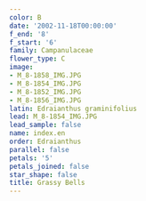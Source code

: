 ```yaml
---
color: B
date: '2002-11-18T00:00:00'
f_end: '8'
f_start: '6'
family: Campanulaceae
flower_type: C
image:
- M_8-1858_IMG.JPG
- M_8-1854_IMG.JPG
- M_8-1852_IMG.JPG
- M_8-1856_IMG.JPG
latin: Edraianthus graminifolius
lead: M_8-1854_IMG.JPG
lead_sample: false
name: index.en
order: Edraianthus
parallel: false
petals: '5'
petals_joined: false
star_shape: false
title: Grassy Bells
---
```

